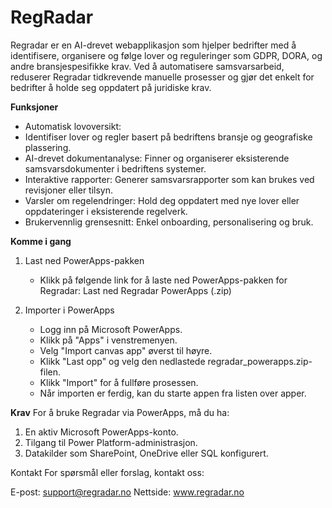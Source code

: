# RegRadar
Regradar er en AI-drevet webapplikasjon som hjelper bedrifter med å identifisere, organisere og følge lover og reguleringer som GDPR, DORA, og andre bransjespesifikke krav. Ved å automatisere samsvarsarbeid, reduserer Regradar tidkrevende manuelle prosesser og gjør det enkelt for bedrifter å holde seg oppdatert på juridiske krav.

**Funksjoner**
- Automatisk lovoversikt:
- Identifiser lover og regler basert på bedriftens bransje og geografiske plassering.
- AI-drevet dokumentanalyse: Finner og organiserer eksisterende samsvarsdokumenter i bedriftens systemer.
- Interaktive rapporter: Generer samsvarsrapporter som kan brukes ved revisjoner eller tilsyn.
- Varsler om regelendringer: Hold deg oppdatert med nye lover eller oppdateringer i eksisterende regelverk.
- Brukervennlig grensesnitt: Enkel onboarding, personalisering og bruk.

**Komme i gang**

1. Last ned PowerApps-pakken
   
   - Klikk på følgende link for å laste ned PowerApps-pakken for Regradar: Last ned Regradar PowerApps (.zip)

2. Importer i PowerApps

   - Logg inn på Microsoft PowerApps.
   - Klikk på "Apps" i venstremenyen.
   - Velg "Import canvas app" øverst til høyre.
   - Klikk "Last opp" og velg den nedlastede regradar_powerapps.zip-filen.
   - Klikk "Import" for å fullføre prosessen.
   - Når importen er ferdig, kan du starte appen fra listen over apper.

**Krav**
For å bruke Regradar via PowerApps, må du ha:
1. En aktiv Microsoft PowerApps-konto.
2. Tilgang til Power Platform-administrasjon.
3. Datakilder som SharePoint, OneDrive eller SQL konfigurert.

Kontakt
For spørsmål eller forslag, kontakt oss:

E-post: support@regradar.no
Nettside: www.regradar.no
